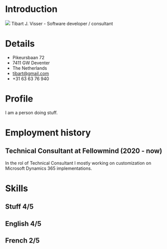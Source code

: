 # Introduction
<img id='portrait' src='./portrait.png'>
Tibart J. Visser - Software developer / consultant

# Details
- Pikeursbaan 72
- 7411 GW Deventer
- The Netherlands
- tibart@gmail.com
- +31 63 63 76 940

# Profile
I am a person doing stuff.

# Employment history
## Technical Consultant at Fellowmind (2020 - now)
In the rol of Technical Consultant I mostly working on customization on Microsoft Dynamics 365 implementations. 

# Skills
## Stuff 4/5

## English 4/5

## French 2/5

